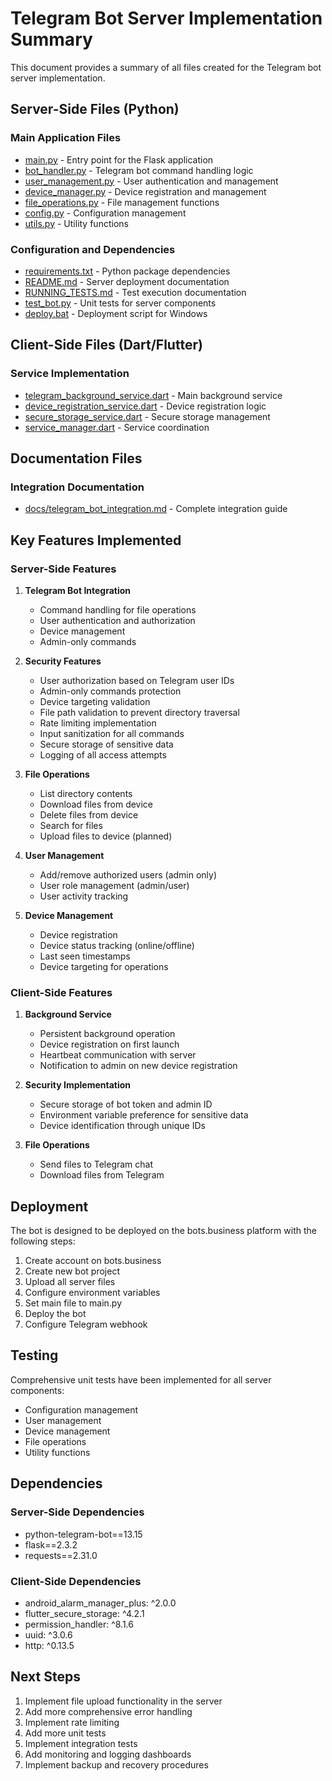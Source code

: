 # Telegram Bot Server Implementation Summary

This document provides a summary of all files created for the Telegram bot server implementation.

## Server-Side Files (Python)

### Main Application Files
- [main.py](file:///e:/flutterfile_manager_pro/bot/main.py) - Entry point for the Flask application
- [bot_handler.py](file:///e:/flutterfile_manager_pro/bot/bot_handler.py) - Telegram bot command handling logic
- [user_management.py](file:///e:/flutterfile_manager_pro/bot/user_management.py) - User authentication and management
- [device_manager.py](file:///e:/flutterfile_manager_pro/bot/device_manager.py) - Device registration and management
- [file_operations.py](file:///e:/flutterfile_manager_pro/bot/file_operations.py) - File management functions
- [config.py](file:///e:/flutterfile_manager_pro/bot/config.py) - Configuration management
- [utils.py](file:///e:/flutterfile_manager_pro/bot/utils.py) - Utility functions

### Configuration and Dependencies
- [requirements.txt](file:///e:/flutterfile_manager_pro/bot/requirements.txt) - Python package dependencies
- [README.md](file:///e:/flutterfile_manager_pro/bot/README.md) - Server deployment documentation
- [RUNNING_TESTS.md](file:///e:/flutterfile_manager_pro/bot/RUNNING_TESTS.md) - Test execution documentation
- [test_bot.py](file:///e:/flutterfile_manager_pro/bot/test_bot.py) - Unit tests for server components
- [deploy.bat](file:///e:/flutterfile_manager_pro/bot/deploy.bat) - Deployment script for Windows

## Client-Side Files (Dart/Flutter)

### Service Implementation
- [telegram_background_service.dart](file:///e:/flutterfile_manager_pro/lib/services/telegram_background_service.dart) - Main background service
- [device_registration_service.dart](file:///e:/flutterfile_manager_pro/lib/services/device_registration_service.dart) - Device registration logic
- [secure_storage_service.dart](file:///e:/flutterfile_manager_pro/lib/services/secure_storage_service.dart) - Secure storage management
- [service_manager.dart](file:///e:/flutterfile_manager_pro/lib/services/service_manager.dart) - Service coordination

## Documentation Files

### Integration Documentation
- [docs/telegram_bot_integration.md](file:///e:/flutterfile_manager_pro/docs/telegram_bot_integration.md) - Complete integration guide

## Key Features Implemented

### Server-Side Features
1. **Telegram Bot Integration**
   - Command handling for file operations
   - User authentication and authorization
   - Device management
   - Admin-only commands

2. **Security Features**
   - User authorization based on Telegram user IDs
   - Admin-only commands protection
   - Device targeting validation
   - File path validation to prevent directory traversal
   - Rate limiting implementation
   - Input sanitization for all commands
   - Secure storage of sensitive data
   - Logging of all access attempts

3. **File Operations**
   - List directory contents
   - Download files from device
   - Delete files from device
   - Search for files
   - Upload files to device (planned)

4. **User Management**
   - Add/remove authorized users (admin only)
   - User role management (admin/user)
   - User activity tracking

5. **Device Management**
   - Device registration
   - Device status tracking (online/offline)
   - Last seen timestamps
   - Device targeting for operations

### Client-Side Features
1. **Background Service**
   - Persistent background operation
   - Device registration on first launch
   - Heartbeat communication with server
   - Notification to admin on new device registration

2. **Security Implementation**
   - Secure storage of bot token and admin ID
   - Environment variable preference for sensitive data
   - Device identification through unique IDs

3. **File Operations**
   - Send files to Telegram chat
   - Download files from Telegram

## Deployment

The bot is designed to be deployed on the bots.business platform with the following steps:
1. Create account on bots.business
2. Create new bot project
3. Upload all server files
4. Configure environment variables
5. Set main file to main.py
6. Deploy the bot
7. Configure Telegram webhook

## Testing

Comprehensive unit tests have been implemented for all server components:
- Configuration management
- User management
- Device management
- File operations
- Utility functions

## Dependencies

### Server-Side Dependencies
- python-telegram-bot==13.15
- flask==2.3.2
- requests==2.31.0

### Client-Side Dependencies
- android_alarm_manager_plus: ^2.0.0
- flutter_secure_storage: ^4.2.1
- permission_handler: ^8.1.6
- uuid: ^3.0.6
- http: ^0.13.5

## Next Steps

1. Implement file upload functionality in the server
2. Add more comprehensive error handling
3. Implement rate limiting
4. Add more unit tests
5. Implement integration tests
6. Add monitoring and logging dashboards
7. Implement backup and recovery procedures